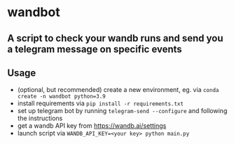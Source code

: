 # wandbot
A script to check your wandb runs and send you a telegram message on specific events
---

## Usage
- (optional, but recommended) create a new environment, eg. via `conda create -n wandbot python=3.9`
- install requirements via `pip install -r requirements.txt`
- set up telegram bot by running `telegram-send --configure` and following the instructions
- get a wandb API key from https://wandb.ai/settings
- launch script via `WANDB_API_KEY=<your key> python main.py`